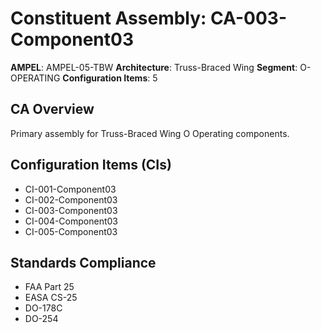 # Constituent Assembly: CA-003-Component03

**AMPEL**: AMPEL-05-TBW
**Architecture**: Truss-Braced Wing
**Segment**: O-OPERATING
**Configuration Items**: 5

## CA Overview
Primary assembly for Truss-Braced Wing O Operating components.

## Configuration Items (CIs)
- CI-001-Component03
- CI-002-Component03
- CI-003-Component03
- CI-004-Component03
- CI-005-Component03

## Standards Compliance
- FAA Part 25
- EASA CS-25
- DO-178C
- DO-254

